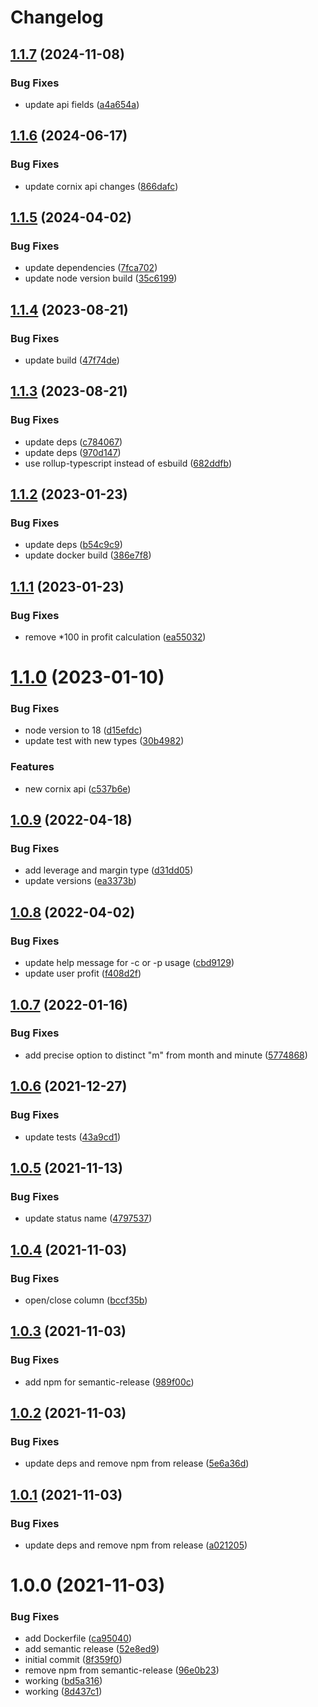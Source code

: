# Changelog

## [1.1.7](https://github.com/d0whc3r/cornix-audit-trades/compare/v1.1.6...v1.1.7) (2024-11-08)


### Bug Fixes

* update api fields ([a4a654a](https://github.com/d0whc3r/cornix-audit-trades/commit/a4a654a53140b26951f05aa2ae0920fd4719c3e2))

## [1.1.6](https://github.com/d0whc3r/cornix-audit-trades/compare/v1.1.5...v1.1.6) (2024-06-17)


### Bug Fixes

* update cornix api changes ([866dafc](https://github.com/d0whc3r/cornix-audit-trades/commit/866dafcd697a843842b911cf96e7b18c32d6503b))

## [1.1.5](https://github.com/d0whc3r/cornix-audit-trades/compare/v1.1.4...v1.1.5) (2024-04-02)


### Bug Fixes

* update dependencies ([7fca702](https://github.com/d0whc3r/cornix-audit-trades/commit/7fca70264c2caf5d96199fdbbc7321503ee96036))
* update node version build ([35c6199](https://github.com/d0whc3r/cornix-audit-trades/commit/35c61996ff0f0a7db3ceb0261ef3edbea1bd885a))

## [1.1.4](https://github.com/d0whc3r/cornix-audit-trades/compare/v1.1.3...v1.1.4) (2023-08-21)


### Bug Fixes

* update build ([47f74de](https://github.com/d0whc3r/cornix-audit-trades/commit/47f74ded5fb75de4a8299f0edbc215d8450b7403))

## [1.1.3](https://github.com/d0whc3r/cornix-audit-trades/compare/v1.1.2...v1.1.3) (2023-08-21)


### Bug Fixes

* update deps ([c784067](https://github.com/d0whc3r/cornix-audit-trades/commit/c784067663b619e7d92ae6a1a8c14ed6baaf7fe3))
* update deps ([970d147](https://github.com/d0whc3r/cornix-audit-trades/commit/970d147f9ecae3c9e522d50e75017eb5a4da99d0))
* use rollup-typescript instead of esbuild ([682ddfb](https://github.com/d0whc3r/cornix-audit-trades/commit/682ddfbd7bd9942703d989dfb49bf09be65a34f4))

## [1.1.2](https://github.com/d0whc3r/cornix-audit-trades/compare/v1.1.1...v1.1.2) (2023-01-23)


### Bug Fixes

* update deps ([b54c9c9](https://github.com/d0whc3r/cornix-audit-trades/commit/b54c9c9b62fd8395d093d3969ee642ef161c983f))
* update docker build ([386e7f8](https://github.com/d0whc3r/cornix-audit-trades/commit/386e7f863a1718a7216ad76e4e3cdc411b8448e1))

## [1.1.1](https://github.com/d0whc3r/cornix-audit-trades/compare/v1.1.0...v1.1.1) (2023-01-23)


### Bug Fixes

* remove *100 in profit calculation ([ea55032](https://github.com/d0whc3r/cornix-audit-trades/commit/ea550321cfccab319e172abeacea508aa1d993f1))

# [1.1.0](https://github.com/d0whc3r/cornix-audit-trades/compare/v1.0.9...v1.1.0) (2023-01-10)


### Bug Fixes

* node version to 18 ([d15efdc](https://github.com/d0whc3r/cornix-audit-trades/commit/d15efdc16059220cd923596c23007125d31628ce))
* update test with new types ([30b4982](https://github.com/d0whc3r/cornix-audit-trades/commit/30b498233e48a23afa8983adebcaa29ac1c4b50b))


### Features

* new cornix api ([c537b6e](https://github.com/d0whc3r/cornix-audit-trades/commit/c537b6e462fa24e58b72375afc3b054f9778063c))

## [1.0.9](https://github.com/d0whc3r/cornix-audit-trades/compare/v1.0.8...v1.0.9) (2022-04-18)


### Bug Fixes

* add leverage and margin type ([d31dd05](https://github.com/d0whc3r/cornix-audit-trades/commit/d31dd05fa1227c85022b2042f78b2cbf925dceb4))
* update versions ([ea3373b](https://github.com/d0whc3r/cornix-audit-trades/commit/ea3373b0279ac2ea2a57153f10e6f2ae9ac84088))

## [1.0.8](https://github.com/d0whc3r/cornix-audit-trades/compare/v1.0.7...v1.0.8) (2022-04-02)


### Bug Fixes

* update help message for -c or -p usage ([cbd9129](https://github.com/d0whc3r/cornix-audit-trades/commit/cbd912984e5ac2bc455bb7c8512b37d36277dbae))
* update user profit ([f408d2f](https://github.com/d0whc3r/cornix-audit-trades/commit/f408d2ffe7870fb1a89121b13702d95078b27b2c))

## [1.0.7](https://github.com/d0whc3r/cornix-audit-trades/compare/v1.0.6...v1.0.7) (2022-01-16)


### Bug Fixes

* add precise option to distinct "m" from month and minute ([5774868](https://github.com/d0whc3r/cornix-audit-trades/commit/57748683c7120aef6d5434f0ba93e171c8872702))

## [1.0.6](https://github.com/d0whc3r/cornix-audit-trades/compare/v1.0.5...v1.0.6) (2021-12-27)


### Bug Fixes

* update tests ([43a9cd1](https://github.com/d0whc3r/cornix-audit-trades/commit/43a9cd1382628509ebc880c8f62deacb3851443e))

## [1.0.5](https://github.com/d0whc3r/cornix-audit-trades/compare/v1.0.4...v1.0.5) (2021-11-13)


### Bug Fixes

* update status name ([4797537](https://github.com/d0whc3r/cornix-audit-trades/commit/4797537be1825824bbd4358fc5a4c719d4eb7265))

## [1.0.4](https://github.com/d0whc3r/cornix-audit-trades/compare/v1.0.3...v1.0.4) (2021-11-03)


### Bug Fixes

* open/close column ([bccf35b](https://github.com/d0whc3r/cornix-audit-trades/commit/bccf35bfdf698dff4cced8b8e8ae11ccb649ada9))

## [1.0.3](https://github.com/d0whc3r/cornix-audit-trades/compare/v1.0.2...v1.0.3) (2021-11-03)


### Bug Fixes

* add npm for semantic-release ([989f00c](https://github.com/d0whc3r/cornix-audit-trades/commit/989f00cbe817cb1a23b27184f5205130908ec1af))

## [1.0.2](https://github.com/d0whc3r/cornix-audit-trades/compare/v1.0.1...v1.0.2) (2021-11-03)


### Bug Fixes

* update deps and remove npm from release ([5e6a36d](https://github.com/d0whc3r/cornix-audit-trades/commit/5e6a36d49137f23ed6bbfa4c2ef2710493477fdf))

## [1.0.1](https://github.com/d0whc3r/audit-trades/compare/v1.0.0...v1.0.1) (2021-11-03)


### Bug Fixes

* update deps and remove npm from release ([a021205](https://github.com/d0whc3r/audit-trades/commit/a021205ce0369875ea1279a46c126e4957e9c3f5))

# 1.0.0 (2021-11-03)


### Bug Fixes

* add Dockerfile ([ca95040](https://github.com/d0whc3r/audit-trades/commit/ca950408eca5392000fd0082eb10f1266f94f0eb))
* add semantic release ([52e8ed9](https://github.com/d0whc3r/audit-trades/commit/52e8ed92de0c25aa4652ebe7169b7cef19d6f001))
* initial commit ([8f359f0](https://github.com/d0whc3r/audit-trades/commit/8f359f0092095356c5663f48fbfb1f9c32c143ec))
* remove npm from semantic-release ([96e0b23](https://github.com/d0whc3r/audit-trades/commit/96e0b230747859edbf59eb4f63afee535443eb07))
* working ([bd5a316](https://github.com/d0whc3r/audit-trades/commit/bd5a3164b27f7a031978d2dd152b01ee845f096e))
* working ([8d437c1](https://github.com/d0whc3r/audit-trades/commit/8d437c10d81dca3d61c9fb6e8cb237a1b441ef37))
